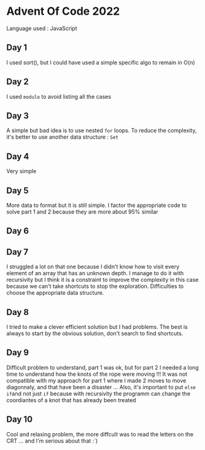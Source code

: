 # Advent Of Code 2022

Language used : JavaScript

## Day 1

I used sort(), but I could have used a simple specific algo to remain in O(n)

## Day 2

I used `modulo` to avoid listing all the cases

## Day 3

A simple but bad idea is to use nested `for` loops. To reduce the complexity, it's better to use another data structure : `Set`

## Day 4

Very simple

## Day 5

More data to format but it is still simple. I factor the appropriate code to solve part 1 and 2 because they are more about 95% similar

## Day 6

## Day 7

I struggled a lot on that one because I didn't know how to visit every element of an array that has an unknown depth. I manage to do it with recursivity but I think it is a constraint to improve the complexity in this case because we can't take shortcuts to stop the exploration. Difficulties to choose the appropriate data structure.

## Day 8

I tried to make a clever efficient solution but I had problems. The best is always to start by the obvious solution, don't search to find shortcuts.

## Day 9

Difficult problem to understand, part 1 was ok, but for part 2 I needed a long time to understand how the knots of the rope were moving !!! It was not compatible with my approach for part 1 where I made 2 moves to move diagonnaly, and that have been a disaster ... Also, it's important to put `else if`and not just `if` because with recursivity the programm can change the coordiantes of a knot that has already been treated

## Day 10

Cool and relaxing problem, the more diffcult was to read the letters on the CRT ... and I'm serious about that :`)
